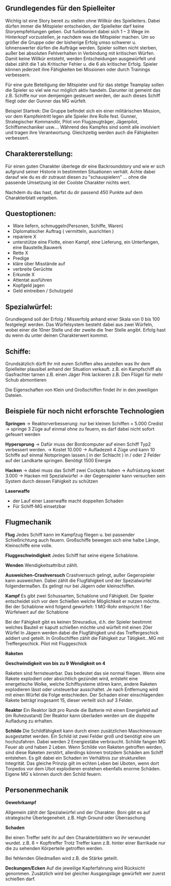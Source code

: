## Grundlegendes für den Spielleiter

Wichtig ist eine Story bereit zu stellen ohne Willkür des Spielleiters.
Dabei dürfen immer die Mitspieler entscheiden, der Spielleiter darf keine Storyempfehlungen geben.
Gut funktioniert dabei sich 1 – 3 Wege im Hinterkopf vorzustellen, je nachdem was die Mitspieler machen. 
Um so größer die Gruppe oder der bisherige Erfolg umso schwerer u. lohnenswerter dürfen die Aufträge werden. 
Spieler sollten nicht sterben, außer bei absoluten Fehlverhalten in Verbindung mit kritischen Würfen.
Damit keine Willkür entsteht, werden Entscheidungen ausgewürfelt und 
dabei zählt die 1 als Kritischer Fehler u. die 6 als kritischer Erfolg.
Spieler können jederzeit ihre Fähigkeiten bei Missionen oder durch Trainings verbessern.

Für eine gute Beteiligung der Mitspieler und für das stetige Teamplay sollen die Spieler so viel 
wie nur möglich aktiv handeln. Darunter ist gemeint das z.B. Schiffe nur von demjenigen gesteuert werden,
der auch dieses Schiff fliegt oder der Gunner das MG würfelt. 

Beispiel Startrek:
Die Gruppe befindet sich ein einer militärischen Mission, vor dem Kampfeintritt legen alle Spieler ihre Rolle fest.
Gunner, Strategischer Kommandör, Pilot von Flugzeugträger, Jägerpilot, Schiffsmechaniker usw....
Während des Kampfes sind somit alle involviert und tragen ihre Verantwortung. Gleichzeitig werden auch
die Fähigkeiten verbessert.

## Charaktererstellung:

Für einen guten Charakter überlege dir eine Backroundstory und wie er sich aufgrund
seiner Historie in bestimmten Situationen verhält.
Achte dabei darauf wie du es dir zutraust diesen zu "schauspielern" ... ohne die 
passende Umsetzung ist der Coolste Charakter nichts wert. 

Nachdem du das hast, darfst du dir passend 450 Punkte auf dem Charakterblatt vergeben.


## Questoptionen:

- Ware liefern, schmuggeln(Personen, Schiffe, Waren)
- Diplomatischer Auftrag ( vermitteln, ausrichten )
- repariere X
- unterstütze eine Flotte, einen Kampf, eine Lieferung, ein Unterfangen, eine Baustelle,Bauwerk
- Rette X
- Predige
- kläre über Misstände auf
- verbreite Gerüchte
- Erkunde X
- Attentat ausführen
- Kopfgeld jagen
- Geld eintreiben / Schutzgeld


## Spezialwürfel:

Grundlegend soll der Erfolg / Misserfolg anhand einer Skala von 0 bis 100 festgelegt werden.
Das Würfelsystem besteht dabei aus zwei Würfeln, wobei einer die 10ner Stelle und der zweite
die 1ner Stelle angibt. Erfolg hast du wenn du unter deinen Charakterwert kommst. 


## Schiffe:

Grundsätzlich dürft Ihr mit euren Schiffen alles anstellen was Ihr dem 
Spielleiter plausibel anhand der Situation verkauft. 
z.B. ein Kampfschiff als Gasfrachter tarnen
z.B. einen Jäger Pink lackieren
z.B. Den Flügel für mehr Schub abmontieren

Die Eigenschaften von Klein und Großschiffen findet ihr in den jeweiligen Dateien.


## Beispiele für noch nicht erforschte Technologien

**Springen**
→ Reaktorverbesserung: nur bei kleinen Schiffen = 5.000 Credist
→ springe 3 Züge auf einmal ohne zu feuern, es darf dabei nicht sofort gefeuert werden

**Hypersprung**
→ Dafür muss der Bordcomputer auf einen Schiff Typ2 verbessert werden.
→ Kostet 10.000 
→ Aufladezeit 4 Züge und kann 10 Schiffe auf einmal Notspringen lassen.( in der Schlacht )
	in / oder 2 Felder auf der Landkarte springen. Benötigt 1500 Energie

**Hacken**
→ dabei muss das Schiff zwei Cockpits haben 
→ Aufrüstung kostet 3.000
→ Hacken mit Spezialwürfel 
→ der Gegenspieler kann versuchen sein System durch dessen Fähigkeit zu schützen

**Laserwaffe**
- der Lauf einer Laserwaffe macht doppelten Schaden
- Für Schiff-MG einsetzbar

## Flugmechanik

**Flug**
Jedes Schiff kann im Kampfzug fliegen u. bei passender Schießrichtung auch feuern.
Großschiffe bewegen sich eine halbe Länge, Kleinschiffe eine volle.

**Fluggeschwindigkeit**
Jedes Schiff hat seine eigene Schablone.

**Wenden**
Wendigkeitsattribut zählt.

**Ausweichen-Crashversuch**
Crashversuch gelingt, außer Gegenspieler kann ausweichen. Dabei zählt die Flugfähigkeit und der Spezialwürfel folgendermaßen. 
Es gelingt nur bei Jägern oder kleinschiffen.

**Kampf**
Es gibt zwei Schussarten, Schablone und Fähigkeit.
Der Spieler entscheidet sich vor dem Schießen welche Möglichkeit er nutzen möchte.
Bei der Schablone wird folgend gewürfelt:
1 MG-Rohr entspricht 1 6er Würfelwert auf der Schablone

Bei der Fähigkeit gibt es keinen Streuradius, d.h. der Spieler bestimmt welches
Bauteil er kaputt schießen möchte und würfelt mit einen 20er Würfel
In Jägern werden dabei die Flugfähigkeit und das Treffergeschick addiert und geteilt.
In Großschiffen zählt die Fähigkeit zur Tätigkeit...MG mit Treffergeschick.
Pilot mit Fluggeschick

**Raketen**

**Geschwindigkeit von bis zu 9**
**Wendigkeit on 4**

Raketen sind fernsteuerbar. Das bedeutet das sie normal fliegen.
Wenn eine Rakete explodiert oder absichtlich gezündet wird, entsteht eine energetische Wolke,
welche Schiffsysteme stören kann, andere Raketen explodieren lässt oder 
unsteuerbar ausschaltet. Je nach Entfernung wird mit einen Würfel die Folge 
entschieden. Der Schaden einer einschlagenden Rakete beträgt insgesamt 15, 
dieser verteilt sich auf 3 Felder. 

**Reaktor**
Ein Reaktor lädt pro Runde die Batterie mit einen Energiefeld auf (im Ruhezustand)
Der Reaktor kann überladen werden um die doppelte Aufladung zu erhalten.

**Schilde**
Die Schildfähigkeit kann durch einen zusätzlichen Maschinenraum ausgestattet werden.
Ein Schild ist zwei Felder groß und benötigt eine um hochzufahren. Dabei werden 
2 Energiestäbe verbraucht. Schilde fangen MG Feuer ab und haben 2 Leben. Wenn Schilde
von Raketen getroffen werden, sind diese Raketen zerstört, allerdings können trotzdem 
Schäden am Schiff entstehen. Es gilt dabei ein Schaden im Verhältnis zur strukturellen Integrität.
Das gleiche Prinzip gilt im echten Leben bei Uboten, wenn dort Torpedos vor dem Ubot explodieren
enstehen ebenfalls enorme Schäden.
Eigene MG´s können durch den Schild feuern.

## Personenmechanik

**Gewehrkampf**

Allgemein zählt der Spezialwürfel und der Charakter.
Boni gibt es auf strategische Überlegeneheit.
z.B. High Ground oder Überraschung

**Schaden**

Bei einen Treffer seht ihr auf den Charakterblättern wo ihr verwundet wurdet.
z.B. 6 = Kopftreffer
Trotz Treffer kann z.B. hinter einer Barrikade nur die zu sehenden Körperteile getroffen werden.

Bei fehlenden Gliedmaßen wird z.B. die Stärke geteilt.

**Deckungen/Ecken**
Auf die jeweilige Kapferfahrung wird Rücksicht genommen.
Zusätzlich  wird bei gleicher Ausgangslage gewürfelt wer zuerst schießen darf.

























